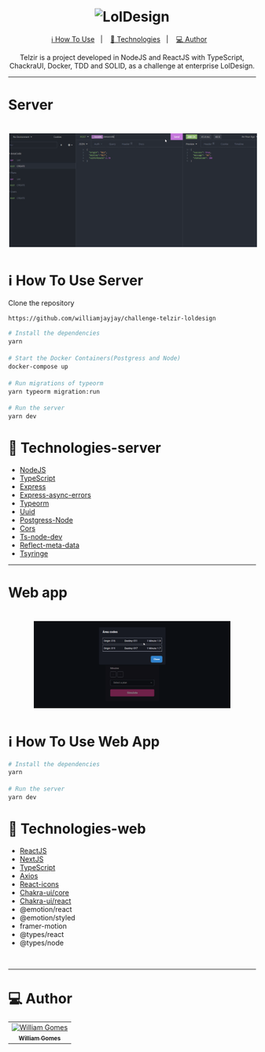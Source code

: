 <h1 align="center">
  <img alt="LolDesign" title="LolDesign"  width="300px" />
</h1>

<p align="center">
</p>

<p align="center">
  <a href="#information_source-how-to-use">ℹ️ How To Use</a>&nbsp;&nbsp;&nbsp;|&nbsp;&nbsp;&nbsp;
  <a href="#rocket-technologies">🚀 Technologies</a>&nbsp;&nbsp;&nbsp;|&nbsp;&nbsp;&nbsp;
  <a href="#computer-author">💻 Author</a>&nbsp;&nbsp;&nbsp;

</p>

<p align="center">
 Telzir is a project developed in NodeJS and ReactJS with TypeScript, ChackraUI,  Docker, TDD and SOLID, as a challenge at enterprise LolDesign.
</p>

---

# Server
<h1 align="center">
  <img alt="Demonstration-Server" style="margin: 2px" title="Demonstration" src="assets/img/server.gif" width="800px" />
</h1>

# :information_source: How To Use Server

Clone the repository

```bash
https://github.com/williamjayjay/challenge-telzir-loldesign
```

```bash
# Install the dependencies
yarn

# Start the Docker Containers(Postgress and Node)
docker-compose up

# Run migrations of typeorm
yarn typeorm migration:run

# Run the server
yarn dev
```

# :rocket: Technologies-server

- [NodeJS](https://nodejs.org/en/)
- [TypeScript](https://www.typescriptlang.org/)
- [Express](https://expressjs.com/)
- [Express-async-errors](https://github.com/davidbanham/express-async-errors#readme)
- [Typeorm](https://github.com/typeorm/typeorm#readme)
- [Uuid](https://github.com/uuidjs/uuid#readme)
- [Postgress-Node](https://node-postgres.com/)
- [Cors](https://github.com/expressjs/cors#readme)
- [Ts-node-dev](https://github.com/wclr/ts-node-dev#readme)
- [Reflect-meta-data](https://github.com/rbuckton/reflect-metadata)
- [Tsyringe](https://github.com/Microsoft/tsyringe#readme)


---

# Web app
<h1 align="center">

  <img alt="Demonstration-web" style="margin: 2px" title="Demonstration" src="assets/img/web.gif" width="400px" />
</h1>

# :information_source: How To Use Web App


```bash
# Install the dependencies
yarn

# Run the server
yarn dev
```

# :rocket: Technologies-web
- [ReactJS](https://pt-br.reactjs.org/)
- [NextJS](https://nextjs.org)
- [TypeScript](https://www.typescriptlang.org/)
- [Axios](https://github.com/axios/axios)
- [React-icons](https://github.com/react-icons/react-icons#readme)
- [Chakra-ui/core](https://chakra-ui.com/)
- [Chakra-ui/react](https://chakra-ui.com/)
- @emotion/react
- @emotion/styled
- framer-motion
- @types/react
- @types/node

<br />

---
# :computer: Author

<table>
  <tr>
    <td align="center">
      <a href="http://github.com/williamjayjay/">
        <img src="https://avatars.githubusercontent.com/u/52439569?v=4" width="100px;" alt="William Gomes"/>
        <br />
        <sub>
          <b>William Gomes</b>
        </sub>
       </a>
       </td>
     
    

  </tr>
</table>
<br />
